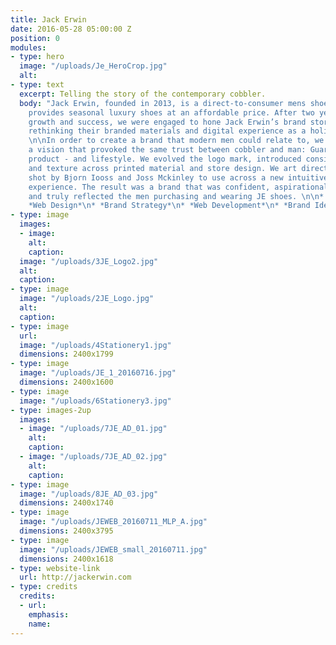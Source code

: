 ```yaml
---
title: Jack Erwin
date: 2016-05-28 05:00:00 Z
position: 0
modules:
- type: hero
  image: "/uploads/Je_HeroCrop.jpg"
  alt: 
- type: text
  excerpt: Telling the story of the contemporary cobbler.
  body: "Jack Erwin, founded in 2013, is a direct-to-consumer mens shoe brands that
    provides seasonal luxury shoes at an affordable price. After two years of quick
    growth and success, we were engaged to hone Jack Erwin’s brand story, which meant
    rethinking their branded materials and digital experience as a holistic system.
    \n\nIn order to create a brand that modern men could relate to, we needed to create
    a vision that provoked the same trust between cobbler and man: Guarantee quality,
    product - and lifestyle. We evolved the logo mark, introduced consistent color
    and texture across printed material and store design. We art directed campaigns
    shot by Bjorn Iooss and Joss Mckinley to use across a new intuitive e-commerce
    experience. The result was a brand that was confident, aspirational, understated,
    and truly reflected the men purchasing and wearing JE shoes. \n\n* *Art Direction*\n*
    *Web Design*\n* *Brand Strategy*\n* *Web Development*\n* *Brand Identity*\n"
- type: image
  images:
  - image: 
    alt: 
    caption: 
  image: "/uploads/3JE_Logo2.jpg"
  alt: 
  caption: 
- type: image
  image: "/uploads/2JE_Logo.jpg"
  alt: 
  caption: 
- type: image
  url: 
  image: "/uploads/4Stationery1.jpg"
  dimensions: 2400x1799
- type: image
  image: "/uploads/JE_1_20160716.jpg"
  dimensions: 2400x1600
- type: image
  image: "/uploads/6Stationery3.jpg"
- type: images-2up
  images:
  - image: "/uploads/7JE_AD_01.jpg"
    alt: 
    caption: 
  - image: "/uploads/7JE_AD_02.jpg"
    alt: 
    caption: 
- type: image
  image: "/uploads/8JE_AD_03.jpg"
  dimensions: 2400x1740
- type: image
  image: "/uploads/JEWEB_20160711_MLP_A.jpg"
  dimensions: 2400x3795
- type: image
  image: "/uploads/JEWEB_small_20160711.jpg"
  dimensions: 2400x1618
- type: website-link
  url: http://jackerwin.com
- type: credits
  credits:
  - url: 
    emphasis: 
    name: 
---
```


